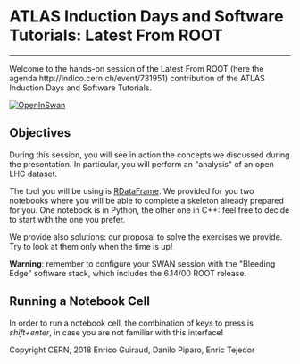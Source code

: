 # ATLAS Induction Days and Software Tutorials: Latest From ROOT
<hr style="border-top-width: 4px; border-top-color: #34609b;" />
Welcome to the hands-on session of the Latest From ROOT (here the agenda http://indico.cern.ch/event/731951) contribution of the ATLAS Induction Days and Software Tutorials.

[![OpenInSwan](Badge.svg)](https://cern.ch/swanserver/cgi-bin/go/?projurl=https://github.com/dpiparo/AtlasTutorial_180725.git) 

## Objectives
During this session, you will see in action the concepts we discussed during the presentation. In particular, you will perform an "analysis" of an open LHC dataset.

The tool you will be using is [RDataFrame](https://root.cern.ch/doc/master/classROOT_1_1RDataFrame.html). We provided for you two notebooks where you will be able to complete a skeleton already prepared for you. One notebook is in Python, the other one in C++: feel free to decide to start with the one you prefer. 

We provide also solutions: our proposal to solve the exercises we provide. Try to look at them only when the time is up!

**Warning**: remember to configure your SWAN session with the "Bleeding Edge" software stack, which includes the 6.14/00 ROOT release.

## Running a Notebook Cell
In order to run a notebook cell, the combination of keys to press is *shift+enter*, in case you are not familiar with this interface!

Copyright CERN, 2018
Enrico Guiraud, Danilo Piparo, Enric Tejedor
